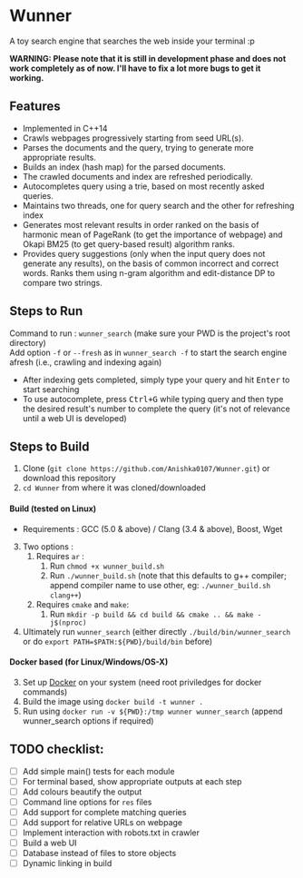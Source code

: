 # Wunner

A toy search engine that searches the web inside your terminal :p

**WARNING: Please note that it is still in development phase and does not work completely as of now. I'll have to fix a lot more bugs to get it working.**

## Features
* Implemented in C++14
* Crawls webpages progressively starting from seed URL(s).
* Parses the documents and the query, trying to generate more appropriate results.
* Builds an index (hash map) for the parsed documents.
* The crawled documents and index are refreshed periodically.
* Autocompletes query using a trie, based on most recently asked queries.
* Maintains two threads, one for query search and the other for refreshing index
* Generates most relevant results in order ranked on the basis of harmonic mean of PageRank (to get the importance of webpage) and Okapi BM25 (to get query-based result) algorithm ranks.
* Provides query suggestions (only when the input query does not generate any results), on the basis of common incorrect and correct words. Ranks them using n-gram algorithm and edit-distance DP to compare two strings.

## Steps to Run
Command to run : `wunner_search` (make sure your PWD is the project's root directory)   
Add option `-f` or `--fresh` as in `wunner_search -f` to start the search engine afresh (i.e., crawling and indexing again)  
- After indexing gets completed, simply type your query and hit <kbd>Enter</kbd> to start searching  
- To use autocomplete, press <kbd>Ctrl+G</kbd> while typing query and then type the desired result's number to complete the query (it's not of relevance until a web UI is developed)  

## Steps to Build
1. Clone (`git clone https://github.com/Anishka0107/Wunner.git`) or download this repository  
2. `cd Wunner` from where it was cloned/downloaded  

#### Build (tested on Linux)
* Requirements : GCC (5.0 & above) / Clang (3.4 & above), Boost, Wget  
3. Two options :  
    1. Requires `ar` :  
        1. Run `chmod +x wunner_build.sh`  
        2. Run `./wunner_build.sh` (note that this defaults to g++ compiler; append compiler name to use other, eg: `./wunner_build.sh clang++`) 
    2. Requires `cmake` and `make`:  
	    1. Run `mkdir -p build && cd build && cmake .. && make -j$(nproc)`  
4. Ultimately run `wunner_search` (either directly `./build/bin/wunner_search` or do `export PATH=$PATH:${PWD}/build/bin` before)  

#### Docker based (for Linux/Windows/OS-X)
3. Set up [Docker](https://www.docker.com/) on your system (need root priviledges for docker commands)  
4. Build the image using `docker build -t wunner .`  
5. Run using `docker run -v ${PWD}:/tmp wunner wunner_search` (append wunner_search options if required)   

## TODO checklist:

- [ ] Add simple main() tests for each module  
- [ ] For terminal based, show appropriate outputs at each step  
- [ ] Add colours beautify the output  
- [ ] Command line options for `res` files  
- [ ] Add support for complete matching queries  
- [ ] Add support for relative URLs on webpage  
- [ ] Implement interaction with robots.txt in crawler  
- [ ] Build a web UI  
- [ ] Database instead of files to store objects  
- [ ] Dynamic linking in build  

